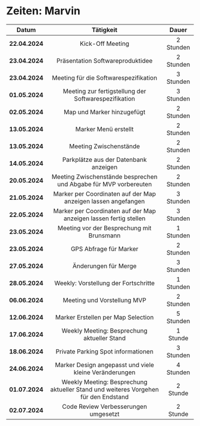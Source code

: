 # Zeiten: Marvin

|     Datum      |                      Tätigkeit                       |   Dauer   |
| :------------: | :--------------------------------------------------: | :-------: |
| **22.04.2024** |                   Kick-Off Meeting                   | 2 Stunden |
| **23.04.2024** |           Präsentation Softwareproduktidee           | 2 Stunden |
| **23.04.2024** |        Meeting für die Softwarespezifikation         | 3 Stunden |
| **01.05.2024** | Meeting zur fertigstellung der Softwarespezifikation | 3 Stunden |
| **02.05.2024** |              Map und Marker hinzugefügt              | 2 Stunden |
| **13.05.2024** |              Marker Menü erstellt              | 2 Stunden |
| **13.05.2024** |              Meeting Zwischenstände             |  2 Stunden |
| **14.05.2024** |              Parkplätze aus der Datenbank anzeigen             |  2 Stunden |
| **20.05.2024** |              Meeting Zwischenstände besprechen und Abgabe für MVP vorbereuten             |  2 Stunden |
| **21.05.2024** |        Marker per Coordinaten auf der Map anzeigen lassen angefangen       | 3 Stunden
| **22.05.2024** |        Marker per Coordinaten auf der Map anzeigen lassen fertig stellen       | 3 Stunden
| **23.05.2024** |        Meeting vor der Besprechung mit Brunsmann       | 1 Stunden
| **23.05.2024** |       GPS Abfrage für Marker       | 2 Stunden
|   **27.05.2024**   |          Änderungen für Merge                         | 3 Stunden  |
|   **28.05.2024**   |          Weekly: Vorstellung der Fortschritte                          | 1 Stunden  |
| **06.06.2024** |       Meeting und Vorstellung MVP       | 2 Stunden
| **12.06.2024** |       Marker Erstellen per Map Selection       | 5 Stunden
| **17.06.2024** |           Weekly Meeting: Besprechung aktueller Stand           |  1 Stunde   |
| **18.06.2024** |             Private Parking Spot informationen        |  3 Stunden   |
| **24.06.2024** |             Marker Design angepasst und viele kleine Veränderungen        |  4 Stunden   |
| **01.07.2024** |           Weekly Meeting: Besprechung aktueller Stand und weiteres Vorgehen für den Endstand           |  2 Stunde   |
| **02.07.2024** |           Code Review Verbesserungen umgesetzt         |  2 Stunde   |




